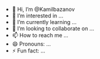 - 👋 Hi, I’m @Kamilbazanov
- 👀 I’m interested in ...
- 🌱 I’m currently learning ...
- 💞️ I’m looking to collaborate on ...
- 📫 How to reach me ...
- 😄 Pronouns: ...
- ⚡ Fun fact: ...

<!---
Kamilbazanov/Kamilbazanov is a ✨ special ✨ repository because its `README.md` (this file) appears on your GitHub profile.
You can click the Preview link to take a look at your changes.
--->

